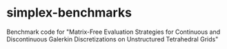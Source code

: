 # simplex-benchmarks
Benchmark code for "Matrix-Free Evaluation Strategies for Continuous and Discontinuous Galerkin Discretizations on Unstructured Tetrahedral Grids"
